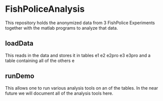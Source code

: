 # FishPoliceAnalysis

This repository holds the anonymized data from 3 FishPolice Experiments together with the matlab programs to analyze that data. 

## loadData
This reads in the data and stores it in tables e1 e2 e2pro e3 e3pro and a table containing all of the others e

## runDemo
This allows one to run various analysis tools on an of the tables. In the near future we will document all of the analysis tools here.



